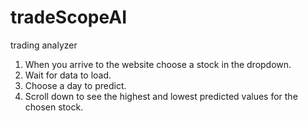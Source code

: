 # tradeScopeAI
trading analyzer 

1. When you arrive to the website choose a stock in the dropdown.
2. Wait for data to load.
3. Choose a day to predict.
4. Scroll down to see the highest and lowest predicted values for the chosen stock.
